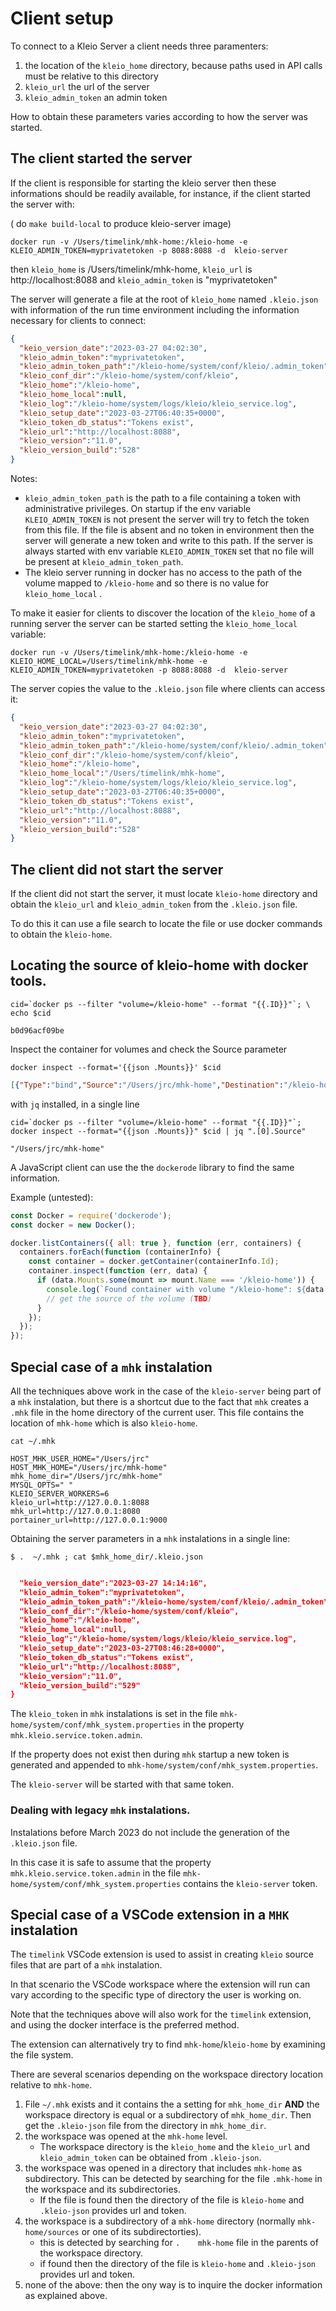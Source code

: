 # Client setup

To connect to a Kleio Server a client needs three 
paramenters:

1. the location of the `kleio_home` directory, because
    paths used in API calls must be relative to this directory
2. `kleio_url` the url of the server
3. `kleio_admin_token` an admin token

How to obtain these parameters varies
according to how the server was
started.

## The client started the server

If the client is responsible for starting the kleio
server then these informations should be readily available,
for instance, if the client started the server with:

( do `make build-local` to produce kleio-server image)

```console
docker run -v /Users/timelink/mhk-home:/kleio-home -e KLEIO_ADMIN_TOKEN=myprivatetoken -p 8088:8088 -d  kleio-server  
```

then `kleio_home` is /Users/timelink/mhk-home,
`kleio_url` is http://localhost:8088 and
`kleio_admin_token` is "myprivatetoken"

The server will generate a file at the root
of `kleio_home` named `.kleio.json` with 
information of the run time environment including
the information necessary for clients to connect:

```json
{
  "keio_version_date":"2023-03-27 04:02:30",
  "kleio_admin_token":"myprivatetoken",
  "kleio_admin_token_path":"/kleio-home/system/conf/kleio/.admin_token",
  "kleio_conf_dir":"/kleio-home/system/conf/kleio",
  "kleio_home":"/kleio-home",
  "kleio_home_local":null,
  "kleio_log":"/kleio-home/system/logs/kleio/kleio_service.log",
  "kleio_setup_date":"2023-03-27T06:40:35+0000",
  "kleio_token_db_status":"Tokens exist",
  "kleio_url":"http://localhost:8088",
  "kleio_version":"11.0",
  "kleio_version_build":"528"
}
```
Notes:
* `kleio_admin_token_path` is the path to a file containing
   a token with administrative privileges. On startup if the
   env variable `KLEIO_ADMIN_TOKEN` is not present the server
   will try to fetch the token from this file. If the file
   is absent and no token in environment then the server will
   generate a new token and write to this path. If the server
   is always started with env variable `KLEIO_ADMIN_TOKEN` set
   that no file will be present at `kleio_admin_token_path`.
* The kleio server running in docker has no access to the path of the volume mapped to `/kleio-home` and so there is no value for `kleio_home_local` . 

To make it easier for clients to discover the location of
the `kleio_home` of a running server the server can be
started setting the `kleio_home_local` variable:

```console
docker run -v /Users/timelink/mhk-home:/kleio-home -e KLEIO_HOME_LOCAL=/Users/timelink/mhk-home -e KLEIO_ADMIN_TOKEN=myprivatetoken -p 8088:8088 -d  kleio-server  
```

The server copies the value to the `.kleio.json` file where clients can access it:

```json
{
  "keio_version_date":"2023-03-27 04:02:30",
  "kleio_admin_token":"myprivatetoken",
  "kleio_admin_token_path":"/kleio-home/system/conf/kleio/.admin_token",
  "kleio_conf_dir":"/kleio-home/system/conf/kleio",
  "kleio_home":"/kleio-home",
  "kleio_home_local":"/Users/timelink/mhk-home",
  "kleio_log":"/kleio-home/system/logs/kleio/kleio_service.log",
  "kleio_setup_date":"2023-03-27T06:40:35+0000",
  "kleio_token_db_status":"Tokens exist",
  "kleio_url":"http://localhost:8088",
  "kleio_version":"11.0",
  "kleio_version_build":"528"
}
```
## The client did not start the server

If the client did not start the server, it must locate `kleio-home` directory
and obtain the `kleio_url` and
`kleio_admin_token` from the `.kleio.json` file. 

To do this it can use a file search to locate
the file or use docker commands to
obtain the  `kleio-home`.

## Locating the source of kleio-home with docker tools.

```console
cid=`docker ps --filter "volume=/kleio-home" --format "{{.ID}}"`; \
echo $cid     
```
```
b0d96acf09be
```

 Inspect the container for volumes and check the Source parameter

```console
docker inspect --format='{{json .Mounts}}' $cid 
```

```json
[{"Type":"bind","Source":"/Users/jrc/mhk-home","Destination":"/kleio-home","Mode":"","RW":true,"Propagation":"rprivate"}]
```

with `jq` installed, in a single line

```console
cid=`docker ps --filter "volume=/kleio-home" --format "{{.ID}}"`; docker inspect --format="{{json .Mounts}}" $cid | jq ".[0].Source"
```
```
"/Users/jrc/mhk-home"
```

A JavaScript client can use the 
the `dockerode` library to find
the same information.

Example (untested):

```JavaScript
const Docker = require('dockerode');
const docker = new Docker();

docker.listContainers({ all: true }, function (err, containers) {
  containers.forEach(function (containerInfo) {
    const container = docker.getContainer(containerInfo.Id);
    container.inspect(function (err, data) {
      if (data.Mounts.some(mount => mount.Name === '/kleio-home')) {
        console.log(`Found container with volume "/kleio-home": ${data.Name}`);
        // get the source of the volume (TBD)
      }
    });
  });
});
```

## Special case of a `mhk` instalation

All the techniques above work in the case
of the `kleio-server` being part of
a `mhk` instalation, but there is a 
shortcut due to the fact that `mhk` creates
a `.mhk` file in the home directory of the
current user. This file contains the 
location of `mhk-home` which is also
`kleio-home`. 

```console
cat ~/.mhk
```
```
HOST_MHK_USER_HOME="/Users/jrc"
HOST_MHK_HOME="/Users/jrc/mhk-home"
mhk_home_dir="/Users/jrc/mhk-home"
MYSQL_OPTS=" "
KLEIO_SERVER_WORKERS=6
kleio_url=http://127.0.0.1:8088
mhk_url=http://127.0.0.1:8080
portainer_url=http://127.0.0.1:9000
```
Obtaining the server parameters in
a `mhk` instalations in a single line:

```console
$ .  ~/.mhk ; cat $mhk_home_dir/.kleio.json
```
```json

  "keio_version_date":"2023-03-27 14:14:16",
  "kleio_admin_token":"myprivatetoken",
  "kleio_admin_token_path":"/kleio-home/system/conf/kleio/.admin_token",
  "kleio_conf_dir":"/kleio-home/system/conf/kleio",
  "kleio_home":"/kleio-home",
  "kleio_home_local":null,
  "kleio_log":"/kleio-home/system/logs/kleio/kleio_service.log",
  "kleio_setup_date":"2023-03-27T08:46:28+0000",
  "kleio_token_db_status":"Tokens exist",
  "kleio_url":"http://localhost:8088",
  "kleio_version":"11.0",
  "kleio_version_build":"529"
}
```

The `kleio_token` in `mhk` instalations
is set in the file
`mhk-home/system/conf/mhk_system.properties`
in the property `mhk.kleio.service.token.admin`.

If the property does not exist then during
`mhk` startup a new token is generated and appended
to `mhk-home/system/conf/mhk_system.properties`.

The `kleio-server` will be started with that
same token.

### Dealing with legacy `mhk` instalations.

Instalations before March 2023 do not include
the generation of the `.kleio.json` file.

In this case it is safe to assume that
the property `mhk.kleio.service.token.admin`
in the file `mhk-home/system/conf/mhk_system.properties` contains the `kleio-server` token.






## Special case of a VSCode extension in a `MHK` instalation

The `timelink`  VSCode extension is used
to assist in creating `kleio` source
files that are part of a `mhk` instalation.

In that scenario the VSCode workspace
where the extension will run can vary
according to the specific type of
directory the user is working on.

Note that the techniques above will
also work for the `timelink` extension,
and using the docker interface is the
preferred method. 

The extension can alternatively try
to find `mhk-home`/`kleio-home` by
examining the file system. 

There are several scenarios depending
on the workspace directory location relative
to `mhk-home`.

1. File `~/.mhk` exists and it contains the
   a setting for `mhk_home_dir` __AND__ the
   workspace directory is equal or a subdirectory
   of `mhk_home_dir`. Then get the `.kleio-json`
   file from the directory in `mhk_home_dir`.
2. the workspace was opened at the 
   `mhk-home` level.
   * The workspace 
   directory is the `kleio_home` and the `kleio_url` and `kleio_admin_token` can be
   obtained from `.kleio-json`.
3. the workspace was opened in a directory that
  includes `mhk-home` as subdirectory. 
  This can be detected by searching for the
  file `.mhk-home` in the workspace and its
  subdirectories. 
     * If the file is found
  then the directory of the file is `kleio-home`
  and `.kleio-json` provides url and token.
1. the workspace is a subdirectory of a `mhk-home`
  directory (normally 
  `mhk-home/sources` or one of its 
  subdirectorties).
     * this is detected by searching for `.   
        mhk-home` file in the parents of
        the workspace directory.
     * if found then the directory of the file is
        `kleio-home` and `.kleio-json` provides url and token.
1. none of the above: then the ony way is to
   inquire the docker information as explained
   above.






